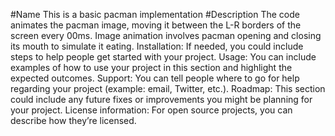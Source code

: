 #Name
This is a basic pacman implementation
#Description
The code animates the pacman image, moving it between the L-R borders of the screen every 00ms.  Image animation involves pacman opening and closing its mouth to simulate it eating.
Installation: If needed, you could include steps to help people get started with your project.
Usage: You can include examples of how to use your project in this section and highlight the expected outcomes. 
Support: You can tell people where to go for help regarding your project (example: email, Twitter, etc.). 
Roadmap: This section could include any future fixes or improvements you might be planning for your project. 
License information: For open source projects, you can describe how they’re licensed.  
